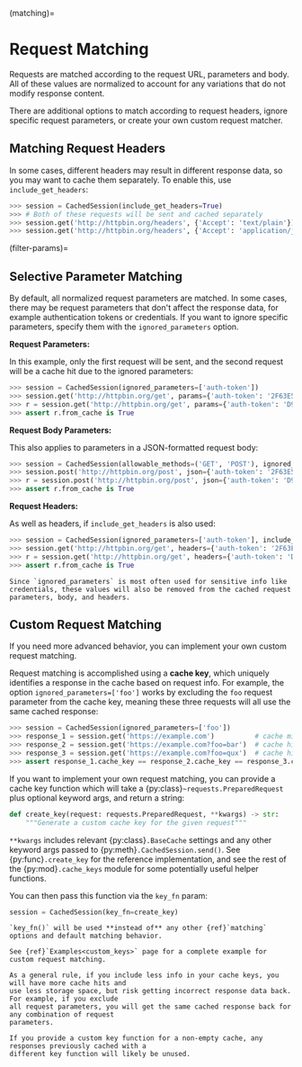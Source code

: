 (matching)=
# Request Matching
Requests are matched according to the request URL, parameters and body. All of these values are
normalized to account for any variations that do not modify response content.

There are additional options to match according to request headers, ignore specific request
parameters, or create your own custom request matcher.

## Matching Request Headers
In some cases, different headers may result in different response data, so you may want to cache
them separately. To enable this, use `include_get_headers`:
```python
>>> session = CachedSession(include_get_headers=True)
>>> # Both of these requests will be sent and cached separately
>>> session.get('http://httpbin.org/headers', {'Accept': 'text/plain'})
>>> session.get('http://httpbin.org/headers', {'Accept': 'application/json'})
```

(filter-params)=
## Selective Parameter Matching
By default, all normalized request parameters are matched. In some cases, there may be request
parameters that don't affect the response data, for example authentication tokens or credentials.
If you want to ignore specific parameters, specify them with the `ignored_parameters` option.

**Request Parameters:**

In this example, only the first request will be sent, and the second request will be a cache hit
due to the ignored parameters:
```python
>>> session = CachedSession(ignored_parameters=['auth-token'])
>>> session.get('http://httpbin.org/get', params={'auth-token': '2F63E5DF4F44'})
>>> r = session.get('http://httpbin.org/get', params={'auth-token': 'D9FAEB3449D3'})
>>> assert r.from_cache is True
```

**Request Body Parameters:**

This also applies to parameters in a JSON-formatted request body:
```python
>>> session = CachedSession(allowable_methods=('GET', 'POST'), ignored_parameters=['auth-token'])
>>> session.post('http://httpbin.org/post', json={'auth-token': '2F63E5DF4F44'})
>>> r = session.post('http://httpbin.org/post', json={'auth-token': 'D9FAEB3449D3'})
>>> assert r.from_cache is True
```

**Request Headers:**

As well as headers, if `include_get_headers` is also used:
```python
>>> session = CachedSession(ignored_parameters=['auth-token'], include_get_headers=True)
>>> session.get('http://httpbin.org/get', headers={'auth-token': '2F63E5DF4F44'})
>>> r = session.get('http://httpbin.org/get', headers={'auth-token': 'D9FAEB3449D3'})
>>> assert r.from_cache is True
```
```{note}
Since `ignored_parameters` is most often used for sensitive info like credentials, these values will also be removed from the cached request parameters, body, and headers.
```

## Custom Request Matching
If you need more advanced behavior, you can implement your own custom request matching.

Request matching is accomplished using a **cache key**, which uniquely identifies a response in the
cache based on request info. For example, the option `ignored_parameters=['foo']` works by excluding
the `foo` request parameter from the cache key, meaning these three requests will all use the same
cached response:
```python
>>> session = CachedSession(ignored_parameters=['foo'])
>>> response_1 = session.get('https://example.com')          # cache miss
>>> response_2 = session.get('https://example.com?foo=bar')  # cache hit
>>> response_3 = session.get('https://example.com?foo=qux')  # cache hit
>>> assert response_1.cache_key == response_2.cache_key == response_3.cache_key
```

If you want to implement your own request matching, you can provide a cache key function which will
take a {py:class}`~requests.PreparedRequest` plus optional keyword args, and return a string:
```python
def create_key(request: requests.PreparedRequest, **kwargs) -> str:
    """Generate a custom cache key for the given request"""
```

`**kwargs` includes relevant {py:class}`.BaseCache` settings and any other keyword args passed to
{py:meth}`.CachedSession.send()`. See {py:func}`.create_key` for the reference implementation, and
see the rest of the {py:mod}`.cache_keys` module for some potentially useful helper functions.

You can then pass this function via the `key_fn` param:
```python
session = CachedSession(key_fn=create_key)
```

```{note}
`key_fn()` will be used **instead of** any other {ref}`matching` options and default matching behavior.
```
```{tip}
See {ref}`Examples<custom_keys>` page for a complete example for custom request matching.
```
```{tip}
As a general rule, if you include less info in your cache keys, you will have more cache hits and
use less storage space, but risk getting incorrect response data back. For example, if you exclude
all request parameters, you will get the same cached response back for any combination of request
parameters.
```
```{warning}
If you provide a custom key function for a non-empty cache, any responses previously cached with a
different key function will likely be unused.
```
